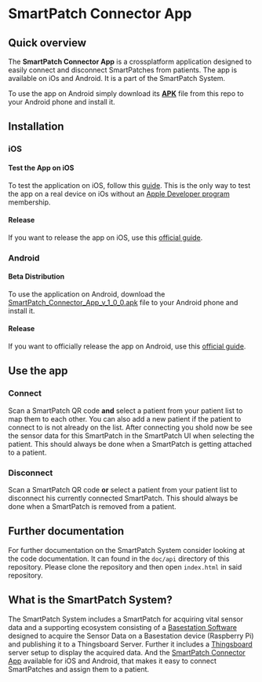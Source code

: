 # SmartPatch Connector App

## Quick overview
The **SmartPatch Connector App** is a crossplatform application designed to easily connect and disconnect SmartPatches from patients.
The app is available on iOs and Android. It is a part of the SmartPatch System.

To use the app on Android simply download its [**APK**](SmartPatch_Connector_App_v_1_0_0.apk) file from this repo to your Android phone and install it.

## Installation
### iOS
#### Test the App on iOS
To test the application on iOS, follow this [guide](https://medium.com/front-end-weekly/how-to-test-your-flutter-ios-app-on-your-ios-device-75924bfd75a8).
This is the only way to test the app on a real device on iOs without an [Apple Developer program](https://developer.apple.com/programs/) membership.
#### Release
If you want to release the app on iOS, use this [official guide](https://docs.flutter.dev/deployment/ios).


### Android
#### Beta Distribution
To use the  application on Android, download the [SmartPatch_Connector_App_v_1_0_0.apk](SmartPatch_Connector_App_v_1_0_0.apk) file to your Android phone and install it.
#### Release
If you want to officially release the app on Android, use this [official guide](https://docs.flutter.dev/deployment/android).

## Use the app
### Connect
Scan a SmartPatch QR code **and** select a patient from your patient list to map them to each other. You can also add a new patient if the patient to connect to is not already on the list. After connecting you shold now be see the sensor data for this  SmartPatch in the SmartPatch UI when selecting the patient.
This should always be done when a SmartPatch is getting attached to a patient.
### Disconnect
Scan a SmartPatch QR code **or** select a patient from your patient list to disconnect his currently connected SmartPatch. This should always be done when a SmartPatch is removed from a patient.

## Further documentation
For further documentation on the SmartPatch System consider looking at the code documentation. It can found in the `doc/api` directory of this repository. Please clone the repository and then open `index.html` in said repository.


## What is the SmartPatch System?
The SmartPatch System includes a SmartPatch for acquiring vital sensor data and a supporting ecosystem consisting of a [Basestation Software](https://gitlab.ethz.ch/pbl/hs2021/flagship-smart-patch-2021/base-station-v1) designed to acquire the Sensor Data on a Basestation device (Raspberry Pi) and publishing it to a Thingsboard Server.
Further it includes a [Thingsboard](https://thingsboard.io/) server setup to display the acquired data. And the [SmartPatch Connector App](https://gitlab.ethz.ch/pbl/hs2021/flagship-smart-patch-2021/connector-app-v1) available for iOS and Android, that makes it easy to connect SmartPatches and assign them to a patient.


